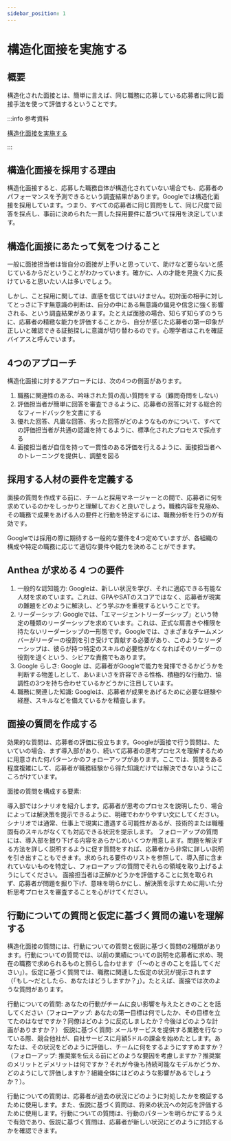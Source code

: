 ```yaml
---
sidebar_position: 1
---
```


# 構造化面接を実施する

## 概要

構造化された面接とは、簡単に言えば、同じ職務に応募している応募者に同じ面接手法を使って評価するということです。

:::info 参考資料

[構造化面接を実施する](https://rework.withgoogle.com/jp/guides/hiring-use-structured-interviewing/steps/introduction/)

:::

## 構造化面接を採用する理由

構造化面接すると、応募した職務自体が構造化されていない場合でも、応募者のパフォーマンスを予測できるという調査結果があります。Googleでは構造化面接を採用しています。つまり、すべての応募者に同じ質問をして、同じ尺度で回答を採点し、事前に決められた一貫した採用要件に基づいて採用を決定しています。

## 構造化面接にあたって気をつけること

一般に面接担当者は皆自分の面接が上手いと思っていて、助けなど要らないと感じているからだということがわかっています。確かに、人の才能を見抜く力に長けていると思いたい人は多いでしょう。

しかし、こと採用に関しては、直感を信じてはいけません。初対面の相手に対してとっさに下す無意識の判断は、自分の中にある無意識の偏見や信念に強く影響される、という調査結果があります。たとえば面接の場合、知らず知らずのうちに、応募者の精緻な能力を評価することから、自分が感じた応募者の第一印象が正しいと確認できる証拠探しに意識が切り替わるのです。心理学者はこれを確証バイアスと呼んでいます。

## 4つのアプローチ

構造化面接に対するアプローチには、次の4つの側面があります。

1. 職務に関連性のある、吟味された質の高い質問をする（難問奇問をしない）
1. 評価担当者が簡単に回答を審査できるように、応募者の回答に対する総合的なフィードバックを文書にする
1. 優れた回答、凡庸な回答、劣った回答がどのようなものかについて、すべての評価担当者が共通の認識を持てるように、標準化されたプロセスで採点する
1. 面接担当者が自信を持って一貫性のある評価を行えるように、面接担当者へのトレーニングを提供し、調整を図る

## 採用する人材の要件を定義する

面接の質問を作成する前に、チームと採用マネージャーとの間で、応募者に何を求めているのかをしっかりと理解しておくと良いでしょう。職務内容を見極め、その職務で成果をあげる人の要件と行動を特定するには、職務分析を行うのが有効です。

Googleでは採用の際に期待する一般的な要件を4つ定めていますが、各組織の構成や特定の職務に応じて適切な要件や能力を決めることができます。

## Anthea が求める 4 つの要件

1. 一般的な認知能力: Googleは、新しい状況を学び、それに適応できる有能な人材を求めています。これは、GPAやSATのスコアではなく、応募者が現実の難題をどのように解決し、どう学ぶかを重視するということです。
1. リーダーシップ: Googleでは、「エマージェントリーダーシップ」という特定の種類のリーダーシップを求めています。これは、正式な肩書きや権限を持たないリーダーシップの一形態です。Googleでは、さまざまなチームメンバーがリーダーの役割を引き受けて貢献する必要があり、このようなリーダーシップは、彼らが持つ特定のスキルの必要性がなくなればそのリーダーの役割を退くという、シビアな責務でもあります。
1. Google らしさ: Google は、応募者がGoogleで能力を発揮できるかどうかを判断する物差しとして、あいまいさを許容できる性格、積極的な行動力、協調性の3つを持ち合わせているかどうかに注目しています。
1. 職務に関連した知識: Googleは、応募者が成果をあげるために必要な経験や経歴、スキルなどを備えているかを精査します。

## 面接の質問を作成する

効果的な質問は、応募者の評価に役立ちます。Googleが面接で行う質問は、たいていの場合、まず導入部があり、続いて応募者の思考プロセスを理解するために用意された何パターンかのフォローアップがあります。ここでは、質問をある程度複雑にして、応募者が職務経験から得た知識だけでは解決できないようにこころがけています。

面接の質問を構成する要素:

導入部ではシナリオを紹介します。応募者が思考のプロセスを説明したり、場合によっては解決策を提示できるように、明確でわかりやすい文にしてください。シナリオでは通常、仕事上で現実に遭遇する可能性があるが、技術的または職種固有のスキルがなくても対応できる状況を提示します。
フォローアップの質問には、導入部を掘り下げる内容をあらかじめいくつか用意します。問題を解決する方法を詳しく説明するように促す質問をすれば、応募者から非常に詳しい説明を引き出すこともできます。求められる要件のリストを参照して、導入部に含まれていないものを特定し、フォローアップの質問でそれらの領域を取り上げるようにしてください。
面接担当者は正解かどうかを評価することに気を取られず、応募者が問題を掘り下げ、意味を明らかにし、解決策を示すために用いた分析思考プロセスを審査することを心がけてください。

## 行動についての質問と仮定に基づく質問の違いを理解する

構造化面接の質問には、行動についての質問と仮説に基づく質問の2種類があります。行動についての質問では、以前の業績についての説明を応募者に求め、現在の職務で求められるものと照らし合わせます（「～のときのことを話してください」）。仮定に基づく質問では、職務に関連した仮定の状況が提示されます（「もし～だとしたら、あなたはどうしますか？」）。たとえば、面接では次のような質問があります。

行動についての質問: あなたの行動がチームに良い影響を与えたときのことを話してください（フォローアップ: あなたの第一目標は何でしたか、その目標を立てたのはなぜですか？同僚はどのように反応しましたか？今後はどのような計画がありますか？）
仮説に基づく質問: メールサービスを提供する業務を行なっている際、競合他社が、自社サービスに月額5ドルの課金を始めたとします。あなたは、その状況をどのように評価し、チームに何をするようにすすめますか？（フォローアップ: 推奨案を伝える前にどのような要因を考慮しますか？推奨案のメリットとデメリットは何ですか？それが今後も持続可能なモデルかどうか、どのようにして評価しますか？組織全体にはどのような影響があるでしょうか？）。

行動についての質問は、応募者が過去の状況にどのように対処したかを検証するために使用します。また、仮説に基づく質問は、将来の状況への対応を評価するために使用します。行動についての質問は、行動のパターンを明らかにするうえで有効であり、仮説に基づく質問は、応募者が新しい状況にどのように対応するかを確認できます。

